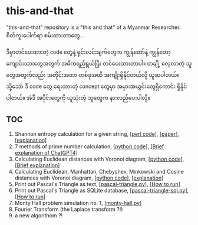 # this-and-that
"this-and-that" repository is a "this and that" of a Myanmar Researcher.  
စိတ်ကူးပေါက်ရာ စမ်းထားတာတွေ...   

ဒီမှာတင်ပေးထားတဲ့ code တွေနဲ့ ရှင်းလင်းချက်တွေက ကျွန်တော်နဲ့ ကျွန်တော့ကျောင်းသားတွေအတွက် အဓိကရည်ရွယ်ပြီး တင်ပေးထားတာပါ။ တချို့ လေ့လာတဲ့ သူတွေအတွက်လည်း အတိုင်းအတာ တစ်ခုအထိ အကျိုးရှိနိုင်တယ်လို့ ယူဆပါတယ်။ သို့သော် ဒီ code တွေ ရေးထားတဲ့ concept တွေမှာ အမှားအယွင်းတွေရှိကောင်း ရှိနိုင်ပါတယ်။ အဲဒီ အပိုင်းတွေကို ယူသုံးတဲ့ သူတွေက နားလည်ပေးပါလို့။  

## TOC

1. Shannon entropy calculation for a given string, [[perl code]](https://github.com/ye-kyaw-thu/this-and-that/blob/main/perl/calc-entropy.pl), [[paper]](https://people.math.harvard.edu/~ctm/home/text/others/shannon/entropy/entropy.pdf), [[explanation]](https://github.com/ye-kyaw-thu/this-and-that/blob/main/perl/entropy-calculation.md)  
2. 7 methods of prime number calculation, [[python code]](https://github.com/ye-kyaw-thu/this-and-that/blob/main/python/7-prime-no-calculaitons.py), [[Brief explanation of ChatGPT4]](https://github.com/ye-kyaw-thu/this-and-that/blob/main/python/doc/10-methods-for-prime-no-calculations.md)
3. Calculating Euclidean distances with Voronoi diagram, [[python code]](https://github.com/ye-kyaw-thu/this-and-that/blob/main/python/find-nearest-with-voronoi.py), [[Brief explanation]](https://github.com/ye-kyaw-thu/this-and-that/blob/main/python/doc/how-to-run-find-nearest-with-voronoi-program.md)  
4. Calculating Euclidean, Manhattan, Chebyshev, Minkowski and Cosine distances with Voronoi diagram, [[python code]](https://github.com/ye-kyaw-thu/this-and-that/blob/main/python/find-several-nearest-with-voronoi.py), [[explanation]](https://github.com/ye-kyaw-thu/this-and-that/blob/main/python/doc/how-to-run-find-several-nearest-with-voronoi-program.md)  
5. Print out Pascal's Triangle as text, [[pascal-triangle.py]](https://github.com/ye-kyaw-thu/this-and-that/blob/main/python/pascal-triangle.py), [[How to run]](https://github.com/ye-kyaw-thu/this-and-that/blob/main/python/doc/how-to-run-pascal-triangle.md) 
6. Print out Pascal's Triangle as SQLite database, [[pascal-triangle-sql.py]](https://github.com/ye-kyaw-thu/this-and-that/blob/main/python/pascal-triangle-sql.py), [[How to run]](https://github.com/ye-kyaw-thu/this-and-that/blob/main/python/doc/how-to-run-pascal-triangle-py.md) 
7. Monty Hall problem simulation no. 1, [[monty-hall.py]](https://github.com/ye-kyaw-thu/this-and-that/blob/main/python/monty-hall.py)  
8. Fourier Transform (the Laplace transform ?!)  
9. a new algorithom ?!   

